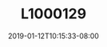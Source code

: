 ---
title: L1000129
date: 2019-01-12T10:15:33-08:00
draft: false
location: Hood Canal Bridge, WA
img_url: https://d17enza3bfujl8.cloudfront.net/L1000129.jpg
original_fn: ""
tags:
- Olympic Peninsula, WA
- sunrises
- on the road

---